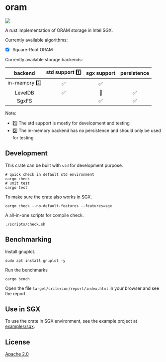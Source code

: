 # oram

![](https://github.com/advanca/oram/workflows/Rust/badge.svg)

A rust implementation of ORAM storage in Intel SGX.

Currently available algorithms:

- [x] Square-Root ORAM

Currently available storage backends:

|     backend     | std support :one:  |    sgx support     |    persistence     |
|:---------------:|:------------------:|:------------------:|:------------------:|
| in-memory :two: | :white_check_mark: | :white_check_mark: |                    |
|     LevelDB     | :white_check_mark: |   :construction:   | :white_check_mark: |
|      SgxFS      |                    | :white_check_mark: | :white_check_mark: |

Note:

- :one: The std support is mostly for development and testing
- :two: The in-memory backend has no persistence and should only be used for testing

## Development

This crate can be built with `std` for development purpose.

```shell
# quick check in default std environment
cargo check
# unit test
cargo test
```

To make sure the crate also works in SGX.

```shell
cargo check --no-default-features --features=sgx
```

A all-in-one scripts for compile check.

```shell
./scripts/check.sh
```

## Benchmarking

Install gnuplot.

```shell
sudo apt install gnuplot -y
```

Run the benchmarks

```shell
cargo bench
```

Open the file `target/criterion/report/index.html` in your browser and see the report.

## Use in SGX

To use the crate in SGX environment, see the example project at [examples/sgx](examples/sgx/README.md).

## License

[Apache 2.0](./LICENSE)
